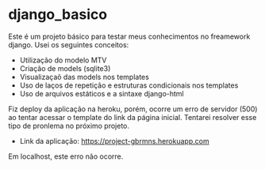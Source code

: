 # django_basico

Este é um projeto básico para testar meus conhecimentos no freamework django. Usei os seguintes conceitos: 
- Utilização do modelo MTV
- Criação de models (sqlite3)
- Visualizaçaõ das models nos templates
- Uso de laços de repetição e estruturas condicionais nos templates
- Uso de arquivos estáticos e a sintaxe django-html

Fiz deploy da aplicação na heroku, porém, ocorre um erro de servidor (500) ao tentar acessar o template do link da página inicial. Tentarei resolver esse tipo de pronlema no próximo projeto.

- Link da aplicação: https://project-gbrmns.herokuapp.com

Em localhost, este erro não ocorre.
